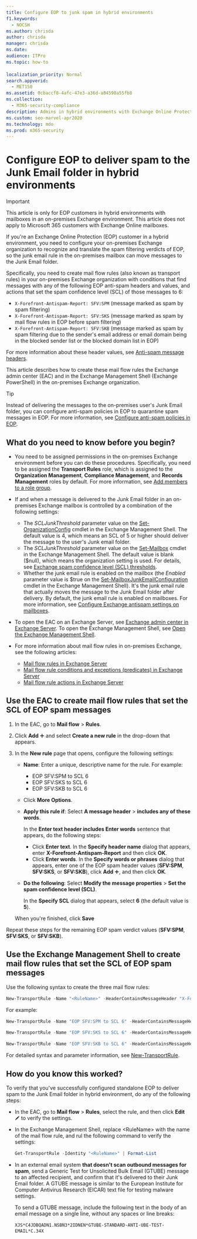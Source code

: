 ```yaml
---
title: Configure EOP to junk spam in hybrid environments
f1.keywords: 
  - NOCSH
ms.author: chrisda
author: chrisda
manager: chrisda
ms.date: 
audience: ITPro
ms.topic: how-to

localization_priority: Normal
search.appverid: 
  - MET150
ms.assetid: 0cbaccf8-4afc-47e3-a36d-a84598a55fb8
ms.collection: 
  - M365-security-compliance
description: Admins in hybrid environments with Exchange Online Protection (EOP) and on-premises Exchange mailboxes can learn how to use mail flow rules (transport rules) in on-premises Exchange to correctly identify and move EOP detected spam messages to the Junk Email folder of on-premises mailboxes.
ms.custom: seo-marvel-apr2020
ms.technology: mdo
ms.prod: m365-security
---
```


# Configure EOP to deliver spam to the Junk Email folder in hybrid environments

> [!IMPORTANT]
> This article is only for EOP customers in hybrid environments with mailboxes in an on-premises Exchange environment. This article does not apply to Microsoft 365 customers with Exchange Online mailboxes.

If you're an Exchange Online Protection (EOP) customer in a hybrid environment, you need to configure your on-premises Exchange organization to recognize and translate the spam filtering verdicts of EOP, so the junk email rule in the on-premises mailbox can move messages to the Junk Email folder.

Specifically, you need to create mail flow rules (also known as transport rules) in your on-premises Exchange organization with conditions that find messages with any of the following EOP anti-spam headers and values, and actions that set the spam confidence level (SCL) of those messages to 6:

- `X-Forefront-Antispam-Report: SFV:SPM` (message marked as spam by spam filtering)
- `X-Forefront-Antispam-Report: SFV:SKS` (message marked as spam by mail flow rules in EOP before spam filtering)
- `X-Forefront-Antispam-Report: SFV:SKB` (message marked as spam by spam filtering due to the sender's email address or email domain being in the blocked sender list or the blocked domain list in EOP)

For more information about these header values, see [Anti-spam message headers](/microsoft-365/security/office-365-security/anti-spam-message-headers).

This article describes how to create these mail flow rules the Exchange admin center (EAC) and in the Exchange Management Shell (Exchange PowerShell) in the on-premises Exchange organization.

> [!TIP]
> Instead of delivering the messages to the on-premises user's Junk Email folder, you can configure anti-spam policies in EOP to quarantine spam messages in EOP. For more information, see [Configure anti-spam policies in EOP](/microsoft-365/security/office-365-security/configure-your-spam-filter-policies).

## What do you need to know before you begin?

- You need to be assigned permissions in the on-premises Exchange environment before you can do these procedures. Specifically, you need to be assigned the **Transport Rules** role, which is assigned to the **Organization Management**, **Compliance Management**, and **Records Management** roles by default. For more information, see [Add members to a role group](/Exchange/permissions/role-group-members#add-members-to-a-role-group).

- If and when a message is delivered to the Junk Email folder in an on-premises Exchange mailbox is controlled by a combination of the following settings:
  - The _SCLJunkThreshold_ parameter value on the [Set-OrganizationConfig](/powershell/module/exchange/set-organizationconfig) cmdlet in the Exchange Management Shell. The default value is 4, which means an SCL of 5 or higher should deliver the message to the user's Junk email folder.
  - The _SCLJunkThreshold_ parameter value on the [Set-Mailbox](/powershell/module/exchange/set-mailbox) cmdlet in the Exchange Management Shell. The default value is blank ($null), which means the organization setting is used.
  For details, see [Exchange spam confidence level (SCL) thresholds](/Exchange/antispam-and-antimalware/antispam-protection/scl).
  - Whether the junk email rule is enabled on the mailbox (the _Enabled_ parameter value is $true on the [Set-MailboxJunkEmailConfiguration](/powershell/module/exchange/set-mailboxjunkemailconfiguration) cmdlet in the Exchange Management Shell). It's the junk email rule that actually moves the message to the Junk Email folder after delivery. By default, the junk email rule is enabled on mailboxes. For more information, see [Configure Exchange antispam settings on mailboxes](/Exchange/antispam-and-antimalware/antispam-protection/configure-antispam-settings).

- To open the EAC on an Exchange Server, see [Exchange admin center in Exchange Server](/Exchange/architecture/client-access/exchange-admin-center). To open the Exchange Management Shell, see [Open the Exchange Management Shell](/powershell/exchange/open-the-exchange-management-shell).

- For more information about mail flow rules in on-premises Exchange, see the following articles:
  - [Mail flow rules in Exchange Server](/Exchange/policy-and-compliance/mail-flow-rules/mail-flow-rules)
  - [Mail flow rule conditions and exceptions (predicates) in Exchange Server](/Exchange/policy-and-compliance/mail-flow-rules/conditions-and-exceptions)
  - [Mail flow rule actions in Exchange Server](/Exchange/policy-and-compliance/mail-flow-rules/actions)

## Use the EAC to create mail flow rules that set the SCL of EOP spam messages

1. In the EAC, go to **Mail flow** \> **Rules**.

2. Click **Add** ![Add icon](../media/ITPro-EAC-AddIcon.png) and select **Create a new rule** in the drop-down that appears.

3. In the **New rule** page that opens, configure the following settings:

   - **Name**: Enter a unique, descriptive name for the rule. For example:
     - EOP SFV:SPM to SCL 6
     - EOP SFV:SKS to SCL 6
     - EOP SFV:SKB to SCL 6

   - Click **More Options**.

   - **Apply this rule if**: Select **A message header** \> **includes any of these words**.

     In the **Enter text header includes Enter words** sentence that appears, do the following steps:

     - Click **Enter text**. In the **Specify header name** dialog that appears, enter **X-Forefront-Antispam-Report** and then click **OK**.
     - Click  **Enter words**. In the **Specify words or phrases** dialog that appears, enter one of the EOP spam header values (**SFV:SPM**, **SFV:SKS**, or **SFV:SKB**), click **Add** ![Add icon](../media/ITPro-EAC-AddIcon.png), and then click **OK**.

   - **Do the following**: Select **Modify the message properties** \> **Set the spam confidence level (SCL)**.

     In the **Specify SCL** dialog that appears, select **6** (the default value is **5**).

   When you're finished, click **Save**

Repeat these steps for the remaining EOP spam verdict values (**SFV:SPM**, **SFV:SKS**, or **SFV:SKB**).

## Use the Exchange Management Shell to create mail flow rules that set the SCL of EOP spam messages

Use the following syntax to create the three mail flow rules:

```Powershell
New-TransportRule -Name "<RuleName>" -HeaderContainsMessageHeader "X-Forefront-Antispam-Report" -HeaderContainsWords "<EOPSpamFilteringVerdict>" -SetSCL 6
```

For example:

```Powershell
New-TransportRule -Name "EOP SFV:SPM to SCL 6" -HeaderContainsMessageHeader "X-Forefront-Antispam-Report" -HeaderContainsWords "SFV:SPM" -SetSCL 6
```

```Powershell
New-TransportRule -Name "EOP SFV:SKS to SCL 6" -HeaderContainsMessageHeader "X-Forefront-Antispam-Report" -HeaderContainsWords "SFV:SKS" -SetSCL 6
```

```Powershell
New-TransportRule -Name "EOP SFV:SKB to SCL 6" -HeaderContainsMessageHeader "X-Forefront-Antispam-Report" -HeaderContainsWords "SFV:SKB" -SetSCL 6
```

For detailed syntax and parameter information, see [New-TransportRule](/powershell/module/exchange/new-transportrule).

## How do you know this worked?

To verify that you've successfully configured standalone EOP to deliver spam to the Junk Email folder in hybrid environment, do any of the following steps:

- In the EAC, go to **Mail flow** \> **Rules**, select the rule, and then click **Edit** ![Edit icon](../media/ITPro-EAC-EditIcon.png) to verify the settings.
- In the Exchange Management Shell, replace \<RuleName\> with the name of the mail flow rule, and rul the following command to verify the settings:

  ```powershell
  Get-TransportRule -Identity "<RuleName>" | Format-List
  ```

- In an external email system **that doesn't scan outbound messages for spam**, send a Generic Test for Unsolicited Bulk Email (GTUBE) message to an affected recipient, and confirm that it's delivered to their Junk Email folder. A GTUBE message is similar to the European Institute for Computer Antivirus Research (EICAR) text file for testing malware settings.

  To send a GTUBE message, include the following text in the body of an email message on a single line, without any spaces or line breaks:

  ```text
  XJS*C4JDBQADN1.NSBN3*2IDNEN*GTUBE-STANDARD-ANTI-UBE-TEST-EMAIL*C.34X
  ```
